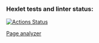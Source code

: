 ### Hexlet tests and linter status:
[![Actions Status](https://github.com/tatapestova/python-project-83/workflows/hexlet-check/badge.svg)](https://github.com/tatapestova/python-project-83/actions)

[Page analyzer](https://python-project-83-production-d957.up.railway.app/)